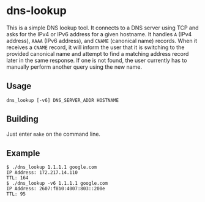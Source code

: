 # dns-lookup

This is a simple DNS lookup tool. It connects to a DNS server using TCP and asks for the IPv4 or IPv6 address for a given hostname.
It handles `A` (IPv4 address), `AAAA` (IPv6 address), and `CNAME` (canonical name) records. When it receives a `CNAME` record,
it will inform the user that it is switching to the provided canonical name and attempt to find a matching address record later in the same response.
If one is not found, the user currently has to manually perform another query using the new name.

## Usage

`dns_lookup [-v6] DNS_SERVER_ADDR HOSTNAME`

## Building

Just enter `make` on the command line.

## Example

```
$ ./dns_lookup 1.1.1.1 google.com
IP Address: 172.217.14.110
TTL: 164
$ ./dns_lookup -v6 1.1.1.1 google.com
IP Address: 2607:f8b0:4007:803::200e
TTL: 95
```
